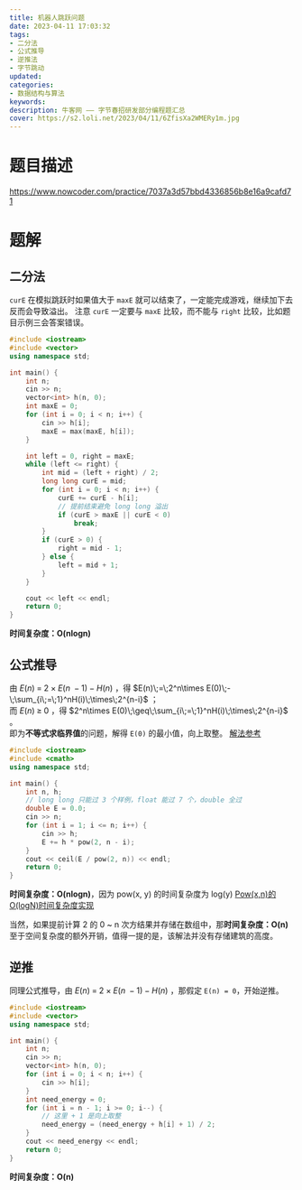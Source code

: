 ```yaml
---
title: 机器人跳跃问题
date: 2023-04-11 17:03:32
tags:
- 二分法
- 公式推导
- 逆推法
- 字节跳动
updated:
categories:
- 数据结构与算法
keywords:
description: 牛客网 —— 字节春招研发部分编程题汇总
cover: https://s2.loli.net/2023/04/11/6ZfisXa2WMERy1m.jpg
---
```


# 题目描述
https://www.nowcoder.com/practice/7037a3d57bbd4336856b8e16a9cafd71

# 题解

## 二分法
`curE` 在模拟跳跃时如果值大于 `maxE` 就可以结束了，一定能完成游戏，继续加下去反而会导致溢出。
注意  `curE` 一定要与 `maxE` 比较，而不能与 `right` 比较，比如题目示例三会答案错误。
```C++
#include <iostream>
#include <vector>
using namespace std;

int main() {
	int n;
	cin >> n;
	vector<int> h(n, 0);
	int maxE = 0;
	for (int i = 0; i < n; i++) {
		cin >> h[i];
		maxE = max(maxE, h[i]);
	}

	int left = 0, right = maxE;
	while (left <= right) {
		int mid = (left + right) / 2;
		long long curE = mid;
		for (int i = 0; i < n; i++) {
			curE += curE - h[i];
            // 提前结束避免 long long 溢出
			if (curE > maxE || curE < 0)
				break;
		}
		if (curE > 0) {
			right = mid - 1;
		} else {
			left = mid + 1;
		}
	}

	cout << left << endl;
	return 0;
} 
```
**时间复杂度：O(nlogn)**

## 公式推导
由  $E(n)\;=\;2\times E(n\;-1)\;-\;H(n)$  ，得  $E(n)\;=\;2^n\times E(0)\;-\;\sum_{i\;=\;1}^nH(i)\;\times\;2^{n-i}$  ；  
而  $E(n)\;\geq\;0$  ，得  $2^n\times E(0)\;\geq\;\sum_{i\;=\;1}^nH(i)\;\times\;2^{n-i}$  。  
即为**不等式求临界值**的问题，解得 `E(0)` 的最小值，向上取整。
[解法参考](https://blog.nowcoder.net/n/ee66592c268548f88487e3fe2a3f28ac?f=comment)
```C++
#include <iostream>
#include <cmath>
using namespace std;

int main() {
    int n, h;
    // long long 只能过 3 个样例，float 能过 7 个，double 全过
    double E = 0.0;
    cin >> n;
    for (int i = 1; i <= n; i++) {
        cin >> h;
        E += h * pow(2, n - i);
    }
    cout << ceil(E / pow(2, n)) << endl;
    return 0;
}
```
**时间复杂度：O(nlogn)**，因为 pow(x, y) 的时间复杂度为 log(y)
[Pow(x,n)的O(logN)时间复杂度实现](https://blog.csdn.net/qq_28114615/article/details/84749629)

当然，如果提前计算 2 的 0 ~ n 次方结果并存储在数组中，那**时间复杂度：O(n)**
至于空间复杂度的额外开销，值得一提的是，该解法并没有存储建筑的高度。

## 逆推
同理公式推导，由  $E(n)\;=\;2\times E(n\;-1)\;-\;H(n)$ ，那假定 `E(n) = 0`，开始逆推。
```C++
#include <iostream>
#include <vector>
using namespace std;

int main() {
	int n;
	cin >> n;
	vector<int> h(n, 0);
	for (int i = 0; i < n; i++) {
		cin >> h[i];
	}
	int need_energy = 0;
	for (int i = n - 1; i >= 0; i--) {
		// 这里 + 1 是向上取整
		need_energy = (need_energy + h[i] + 1) / 2;
	}
	cout << need_energy << endl;
	return 0;
} 
```
**时间复杂度：O(n)**